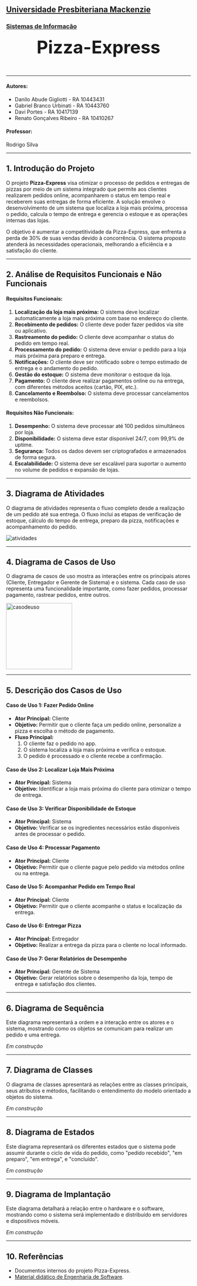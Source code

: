 <h2><a href= "https://www.mackenzie.br">Universidade Presbiteriana Mackenzie</a></h2>
<h3><a href= "https://www.mackenzie.br/graduacao/sao-paulo-higienopolis/sistemas-de-informacao">Sistemas de Informação</a></h3>

<font size="+12"><center>
**Pizza-Express**
</center></font>

---

<h4>Autores:</h4>
<ul>
<li>Danilo Abude Gigliotti - RA 10443431</li>
<li>Gabriel Branco Urbinati - RA 10443760</li>
<li>Davi Portes - RA 10417139</li>
<li>Renato Gonçalves Ribeiro - RA 10410267</li>
</ul>

<h4>Professor:</h4>
<p>Rodrigo Silva</p>

---

<h2>1. Introdução do Projeto</h2>

<p>O projeto <b>Pizza-Express</b> visa otimizar o processo de pedidos e entregas de pizzas por meio de um sistema integrado que permite aos clientes realizarem pedidos online, acompanharem o status em tempo real e receberem suas entregas de forma eficiente. A solução envolve o desenvolvimento de um sistema que localiza a loja mais próxima, processa o pedido, calcula o tempo de entrega e gerencia o estoque e as operações internas das lojas.</p>

<p>O objetivo é aumentar a competitividade da Pizza-Express, que enfrenta a perda de 30% de suas vendas devido à concorrência. O sistema proposto atenderá às necessidades operacionais, melhorando a eficiência e a satisfação do cliente.</p>

---

<h2>2. Análise de Requisitos Funcionais e Não Funcionais</h2>

<h4>Requisitos Funcionais:</h4>
<ol>
<li><b>Localização da loja mais próxima:</b> O sistema deve localizar automaticamente a loja mais próxima com base no endereço do cliente.</li>
<li><b>Recebimento de pedidos:</b> O cliente deve poder fazer pedidos via site ou aplicativo.</li>
<li><b>Rastreamento do pedido:</b> O cliente deve acompanhar o status do pedido em tempo real.</li>
<li><b>Processamento do pedido:</b> O sistema deve enviar o pedido para a loja mais próxima para preparo e entrega.</li>
<li><b>Notificações:</b> O cliente deve ser notificado sobre o tempo estimado de entrega e o andamento do pedido.</li>
<li><b>Gestão do estoque:</b> O sistema deve monitorar o estoque da loja.</li>
<li><b>Pagamento:</b> O cliente deve realizar pagamentos online ou na entrega, com diferentes métodos aceitos (cartão, PIX, etc.).</li>
<li><b>Cancelamento e Reembolso:</b> O sistema deve processar cancelamentos e reembolsos.</li>
</ol>

<h4>Requisitos Não Funcionais:</h4>
<ol>
<li><b>Desempenho:</b> O sistema deve processar até 100 pedidos simultâneos por loja.</li>
<li><b>Disponibilidade:</b> O sistema deve estar disponível 24/7, com 99,9% de uptime.</li>
<li><b>Segurança:</b> Todos os dados devem ser criptografados e armazenados de forma segura.</li>
<li><b>Escalabilidade:</b> O sistema deve ser escalável para suportar o aumento no volume de pedidos e expansão de lojas.</li>
</ol>

---

<h2>3. Diagrama de Atividades</h2>
<p>O diagrama de atividades representa o fluxo completo desde a realização de um pedido até sua entrega. O fluxo inclui as etapas de verificação de estoque, cálculo do tempo de entrega, preparo da pizza, notificações e acompanhamento do pedido.</p>

<img src="DiagramaAtividades.png" alt="atividades">

---

<h2>4. Diagrama de Casos de Uso</h2>
<p>O diagrama de casos de uso mostra as interações entre os principais atores (Cliente, Entregador e Gerente de Sistema) e o sistema. Cada caso de uso representa uma funcionalidade importante, como fazer pedidos, processar pagamento, rastrear pedidos, entre outros.</p>

<img src="DiagramaCasodeUso.png" alt="casodeuso" width="180">


---

<h2>5. Descrição dos Casos de Uso</h2>

<h4>Caso de Uso 1: Fazer Pedido Online</h4>
<ul>
<li><b>Ator Principal:</b> Cliente</li>
<li><b>Objetivo:</b> Permitir que o cliente faça um pedido online, personalize a pizza e escolha o método de pagamento.</li>
<li><b>Fluxo Principal:</b>
<ol>
<li>O cliente faz o pedido no app.</li>
<li>O sistema localiza a loja mais próxima e verifica o estoque.</li>
<li>O pedido é processado e o cliente recebe a confirmação.</li>
</ol></li>
</ul>

<h4>Caso de Uso 2: Localizar Loja Mais Próxima</h4>
<ul>
<li><b>Ator Principal:</b> Sistema</li>
<li><b>Objetivo:</b> Identificar a loja mais próxima do cliente para otimizar o tempo de entrega.</li>
</ul>

<h4>Caso de Uso 3: Verificar Disponibilidade de Estoque</h4>
<ul>
<li><b>Ator Principal:</b> Sistema</li>
<li><b>Objetivo:</b> Verificar se os ingredientes necessários estão disponíveis antes de processar o pedido.</li>
</ul>

<h4>Caso de Uso 4: Processar Pagamento</h4>
<ul>
<li><b>Ator Principal:</b> Cliente</li>
<li><b>Objetivo:</b> Permitir que o cliente pague pelo pedido via métodos online ou na entrega.</li>
</ul>

<h4>Caso de Uso 5: Acompanhar Pedido em Tempo Real</h4>
<ul>
<li><b>Ator Principal:</b> Cliente</li>
<li><b>Objetivo:</b> Permitir que o cliente acompanhe o status e localização da entrega.</li>
</ul>

<h4>Caso de Uso 6: Entregar Pizza</h4>
<ul>
<li><b>Ator Principal:</b> Entregador</li>
<li><b>Objetivo:</b> Realizar a entrega da pizza para o cliente no local informado.</li>
</ul>

<h4>Caso de Uso 7: Gerar Relatórios de Desempenho</h4>
<ul>
<li><b>Ator Principal:</b> Gerente de Sistema</li>
<li><b>Objetivo:</b> Gerar relatórios sobre o desempenho da loja, tempo de entrega e satisfação dos clientes.</li>
</ul>

---

<h2>6. Diagrama de Sequência</h2>
<p>Este diagrama representará a ordem e a interação entre os atores e o sistema, mostrando como os objetos se comunicam para realizar um pedido e uma entrega.</p>
<p><i>Em construção</i></p>

---

<h2>7. Diagrama de Classes</h2>
<p>O diagrama de classes apresentará as relações entre as classes principais, seus atributos e métodos, facilitando o entendimento do modelo orientado a objetos do sistema.</p>
<p><i>Em construção</i></p>

---

<h2>8. Diagrama de Estados</h2>
<p>Este diagrama representará os diferentes estados que o sistema pode assumir durante o ciclo de vida do pedido, como "pedido recebido", "em preparo", "em entrega", e "concluído".</p>
<p><i>Em construção</i></p>

---

<h2>9. Diagrama de Implantação</h2>
<p>Este diagrama detalhará a relação entre o hardware e o software, mostrando como o sistema será implementado e distribuído em servidores e dispositivos móveis.</p>
<p><i>Em construção</i></p>

---

<h2>10. Referências</h2>
<ul>
<li>Documentos internos do projeto Pizza-Express.</li>
<li><a href="https://www.mackenzie.br">Material didático de Engenharia de Software</a>.</li>
</ul>
